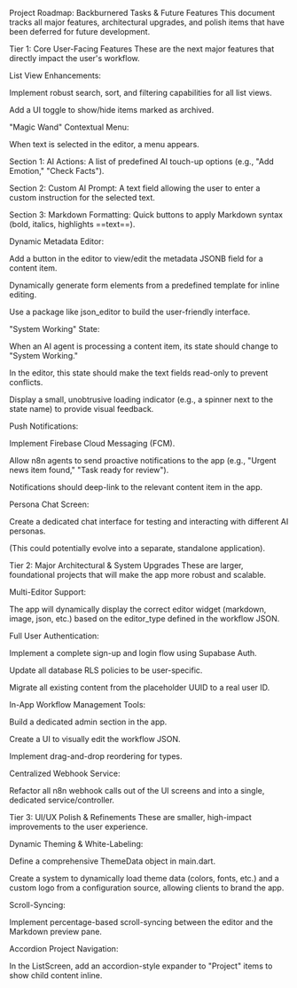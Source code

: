 Project Roadmap: Backburnered Tasks & Future Features
This document tracks all major features, architectural upgrades, and polish items that have been deferred for future development.

Tier 1: Core User-Facing Features
These are the next major features that directly impact the user's workflow.

List View Enhancements:

Implement robust search, sort, and filtering capabilities for all list views.

Add a UI toggle to show/hide items marked as archived.

"Magic Wand" Contextual Menu:

When text is selected in the editor, a menu appears.

Section 1: AI Actions: A list of predefined AI touch-up options (e.g., "Add Emotion," "Check Facts").

Section 2: Custom AI Prompt: A text field allowing the user to enter a custom instruction for the selected text.

Section 3: Markdown Formatting: Quick buttons to apply Markdown syntax (bold, italics, highlights ==text==).

Dynamic Metadata Editor:

Add a button in the editor to view/edit the metadata JSONB field for a content item.

Dynamically generate form elements from a predefined template for inline editing.

Use a package like json_editor to build the user-friendly interface.

"System Working" State:

When an AI agent is processing a content item, its state should change to "System Working."

In the editor, this state should make the text fields read-only to prevent conflicts.

Display a small, unobtrusive loading indicator (e.g., a spinner next to the state name) to provide visual feedback.

Push Notifications:

Implement Firebase Cloud Messaging (FCM).

Allow n8n agents to send proactive notifications to the app (e.g., "Urgent news item found," "Task ready for review").

Notifications should deep-link to the relevant content item in the app.

Persona Chat Screen:

Create a dedicated chat interface for testing and interacting with different AI personas.

(This could potentially evolve into a separate, standalone application).

Tier 2: Major Architectural & System Upgrades
These are larger, foundational projects that will make the app more robust and scalable.

Multi-Editor Support:

The app will dynamically display the correct editor widget (markdown, image, json, etc.) based on the editor_type defined in the workflow JSON.

Full User Authentication:

Implement a complete sign-up and login flow using Supabase Auth.

Update all database RLS policies to be user-specific.

Migrate all existing content from the placeholder UUID to a real user ID.

In-App Workflow Management Tools:

Build a dedicated admin section in the app.

Create a UI to visually edit the workflow JSON.

Implement drag-and-drop reordering for types.

Centralized Webhook Service:

Refactor all n8n webhook calls out of the UI screens and into a single, dedicated service/controller.

Tier 3: UI/UX Polish & Refinements
These are smaller, high-impact improvements to the user experience.

Dynamic Theming & White-Labeling:

Define a comprehensive ThemeData object in main.dart.

Create a system to dynamically load theme data (colors, fonts, etc.) and a custom logo from a configuration source, allowing clients to brand the app.

Scroll-Syncing:

Implement percentage-based scroll-syncing between the editor and the Markdown preview pane.

Accordion Project Navigation:

In the ListScreen, add an accordion-style expander to "Project" items to show child content inline.